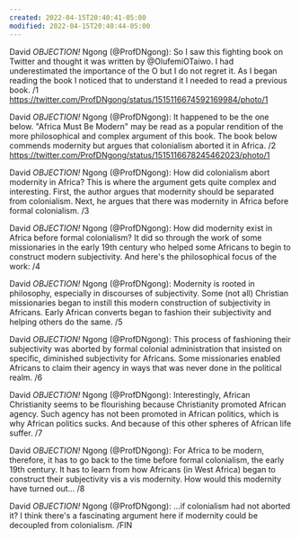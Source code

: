 ```yaml
---
created: 2022-04-15T20:40:41-05:00
modified: 2022-04-15T20:40:44-05:00
---
```


David *OBJECTION!* Ngong (@ProfDNgong): So I saw this fighting book on Twitter and thought it was written by @OlufemiOTaiwo. I had underestimated the importance of the O but I do not regret it. As I began reading the book I noticed that to understand it I needed to read a previous book. /1 https://twitter.com/ProfDNgong/status/1515116674592169984/photo/1

David *OBJECTION!* Ngong (@ProfDNgong): It happened to be the one below. "Africa Must Be Modern" may be read as a popular rendition of the more philosophical and complex argument of this book. The book below commends modernity but argues that colonialism aborted it in Africa. /2 https://twitter.com/ProfDNgong/status/1515116678245462023/photo/1

David *OBJECTION!* Ngong (@ProfDNgong): How did colonialism abort modernity in Africa? This is where the argument gets quite complex and interesting. First, the author argues that modernity should be separated from colonialism. Next, he argues that there was modernity in Africa before formal colonialism. /3

David *OBJECTION!* Ngong (@ProfDNgong): How did modernity exist in Africa before formal colonialism? It did so through the work of some missionaries in the early 19th century who helped some Africans to begin to construct modern subjectivity. And here's the philosophical focus of the work: /4

David *OBJECTION!* Ngong (@ProfDNgong): Modernity is rooted in philosophy, especially in discourses of subjectivity. Some (not all) Christian missionaries began to instill this modern construction of subjectivity in Africans. Early African converts began to fashion their subjectivity and helping others do the same. /5

David *OBJECTION!* Ngong (@ProfDNgong): This process of fashioning their subjectivity was aborted by formal colonial administration that insisted on specific, diminished subjectivity for Africans. Some missionaries enabled Africans to claim their agency in ways that was never done in the political realm. /6

David *OBJECTION!* Ngong (@ProfDNgong): Interestingly, African Christianity seems to be flourishing because Christianity promoted African agency. Such agency has not been promoted in African politics, which is why African politics sucks. And because of this other spheres of African life suffer. /7

David *OBJECTION!* Ngong (@ProfDNgong): For Africa to be modern, therefore, it has to go back to the time before formal colonialism, the early 19th century. It has to learn from how Africans (in West Africa) began to construct their subjectivity vis a vis modernity. How would this modernity have turned out... /8

David *OBJECTION!* Ngong (@ProfDNgong): ...if colonialism had not aborted it? I think there's a fascinating argument here if modernity could be decoupled from colonialism. /FIN
